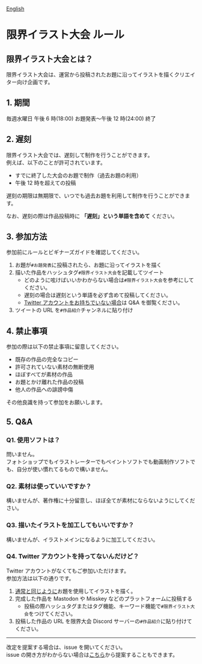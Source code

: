 [English]()

# 限界イラスト大会 ルール

## 限界イラスト大会とは？

限界イラスト大会は、運営から投稿されたお題に沿ってイラストを描くクリエイター向け企画です。

## 1. 期間

毎週水曜日 午後 6 時(18:00) お題発表～午後 12 時(24:00) 終了

## 2. 遅刻

限界イラスト大会では、遅刻して制作を行うことができます。  
例えば、以下のことが許可されています。

-   すでに終了した大会のお題で制作（過去お題の利用）
-   午後 12 時を超えての投稿

遅刻の期限は無期限で、いつでも過去お題を利用して制作を行うことができます。

なお、遅刻の際は作品投稿時に **「遅刻」という単語を含めて** ください。

## 3. 参加方法

参加前にルールとビギナーズガイドを確認してください。

1. お題が`#お題発表`に投稿されたら、お題に沿ってイラストを描く
1. 描いた作品をハッシュタグ`#限界イラスト大会`を記載してツイート
    - どのように呟けばいいかわからない場合は`#限界イラスト大会`を参考にしてください。
    - 遅刻の場合は遅刻という単語を必ず含めて投稿してください。
    - [Twitter アカウントをお持ちでいない場合](https://github.com/Chipsnet/projectgenkai-web/blob/master/doc/ILLUST_ja.md#q4-twitter%E3%82%A2%E3%82%AB%E3%82%A6%E3%83%B3%E3%83%88%E3%82%92%E6%8C%81%E3%81%A3%E3%81%A6%E3%81%AA%E3%81%84%E3%82%93%E3%81%A0%E3%81%91%E3%81%A9)は Q&A を御覧ください。
1. ツイートの URL を`#作品紹介`チャンネルに貼り付け

## 4. 禁止事項

参加の際は以下の禁止事項に留意してください。

-   既存の作品の完全なコピー
-   許可されていない素材の無断使用
-   ほぼすべてが素材の作品
-   お題とかけ離れた作品の投稿
-   他人の作品への誹謗中傷

その他良識を持って参加をお願いします。

## 5. Q&A

### Q1. 使用ソフトは？

問いません。  
フォトショップでもイラストレーターでもペイントソフトでも動画制作ソフトでも、自分が使い慣れてるもので構いません。

### Q2. 素材は使っていいですか？

構いませんが、著作権に十分留意し、ほぼ全てが素材にならないようにしてください。

### Q3. 描いたイラストを加工してもいいですか？

構いませんが、イラストメインになるように加工してください。

### Q4. Twitter アカウントを持ってないんだけど？

Twitter アカウントがなくてもご参加いただけます。  
参加方法は以下の通りです。

1. [通常と同じように](https://github.com/Chipsnet/projectgenkai-web/blob/master/doc/ILLUST_ja.md#3-%E5%8F%82%E5%8A%A0%E6%96%B9%E6%B3%95)お題を使用してイラストを描く。
1. 完成した作品を Mastodon や Misskey などのプラットフォームに投稿する
    - 投稿の際ハッシュタグまたはタグ機能、キーワード機能で`#限界イラスト大会`をつけてください。
1. 投稿した作品の URL を限界大会 Discord サーバーの`#作品紹介`に貼り付けてください。

---

改定を提案する場合は、issue を開いてください。  
issue の開き方がわからない場合は[こちら](https://forms.gle/oq32ftHWYsapNHgg7)から提案することもできます。
